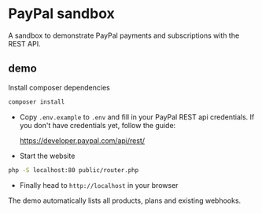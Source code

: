 # PayPal sandbox

A sandbox to demonstrate PayPal payments and subscriptions with the REST API.

## demo

Install composer dependencies

```sh
composer install
```

- Copy `.env.example` to `.env` and fill in your PayPal REST api credentials. If you don't have credentials yet, follow the guide:

    https://developer.paypal.com/api/rest/

- Start the website

```sh
php -S localhost:80 public/router.php
```

- Finally head to `http://localhost` in your browser

The demo automatically lists all products, plans and existing webhooks.
